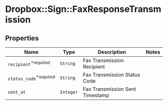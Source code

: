 # Dropbox::Sign::FaxResponseTransmission



## Properties

| Name | Type | Description | Notes |
| ---- | ---- | ----------- | ----- |
| `recipient`<sup>*_required_</sup> | ```String``` |  Fax Transmission Recipient  |  |
| `status_code`<sup>*_required_</sup> | ```String``` |  Fax Transmission Status Code  |  |
| `sent_at` | ```Integer``` |  Fax Transmission Sent Timestamp  |  |

